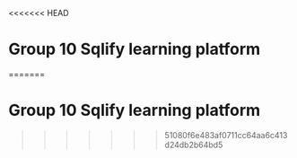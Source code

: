 <<<<<<< HEAD
# Group 10 Sqlify learning platform
=======
# Group 10 Sqlify learning platform
>>>>>>> 51080f6e483af0711cc64aa6c413d24db2b64bd5
